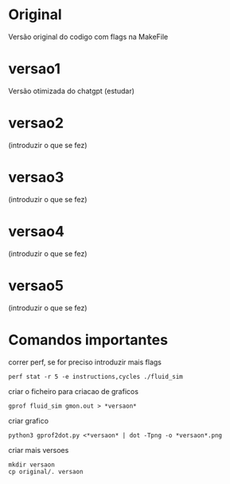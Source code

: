 # Original

Versão original do codigo com flags na MakeFile

# versao1

Versão otimizada do chatgpt (estudar)

# versao2

(introduzir o que se fez)

# versao3

(introduzir o que se fez)

# versao4

(introduzir o que se fez)

# versao5

(introduzir o que se fez)

# Comandos importantes
correr perf, se for preciso introduzir mais flags
```
perf stat -r 5 -e instructions,cycles ./fluid_sim 
```
criar o ficheiro para criacao de graficos
```
gprof fluid_sim gmon.out > *versaon*
```
criar grafico
```
python3 gprof2dot.py <*versaon* | dot -Tpng -o *versaon*.png
```
criar mais versoes
```
mkdir versaon
cp original/. versaon
```


